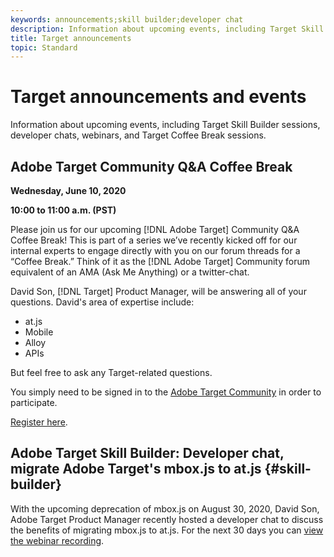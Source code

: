 ```yaml
---
keywords: announcements;skill builder;developer chat
description: Information about upcoming events, including Target Skill Builder sessions, developer chats, webinars, and Target Coffee Break sessions.
title: Target announcements
topic: Standard 
---
```


# Target announcements and events

Information about upcoming events, including Target Skill Builder sessions, developer chats, webinars, and Target Coffee Break sessions.

## Adobe Target Community Q&A Coffee Break

**Wednesday, June 10, 2020** 

**10:00 to 11:00 a.m. (PST)**

Please join us for our upcoming [!DNL Adobe Target] Community Q&A Coffee Break! This is part of a series we’ve recently kicked off for our internal experts to engage directly with you on our forum threads for a “Coffee Break.” Think of it as the [!DNL Adobe Target] Community forum equivalent of an AMA (Ask Me Anything) or a twitter-chat.

David Son, [!DNL Target] Product Manager, will be answering all of your questions. David's area of expertise include:

* at.js
* Mobile
* Alloy
* APIs

But feel free to ask any Target-related questions.

You simply need to be signed in to the [Adobe Target Community](https://experienceleaguecommunities.adobe.com/t5/adobe-target/ct-p/adobe-target-community) in order to participate.

[Register here](https://adobe-target-community-coffee-break.experienceleague.adobeevents.com/).

## Adobe Target Skill Builder: Developer chat, migrate Adobe Target's mbox.js to at.js {#skill-builder}

With the upcoming deprecation of mbox.js on August 30, 2020, David Son, Adobe Target Product Manager recently hosted a developer chat to discuss the benefits of migrating mbox.js to at.js. For the next 30 days you can [view the webinar recording](https://seminars.adobeconnect.com/ptdo6mfo6qn6/?proto=true).